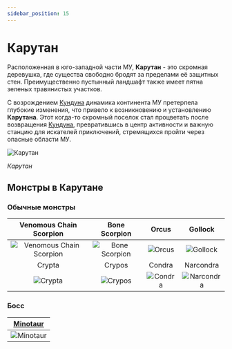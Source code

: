 ```yaml
---
sidebar_position: 15
---
```


# Карутан

Расположенная в юго-западной части МУ, **Карутан** - это скромная деревушка, где существа свободно бродят за пределами её защитных стен. Преимущественно пустынный ландшафт также имеет пятна зеленых травянистых участков.

С возрождением [Кундуна](/special-monsters/bosses/kundun) динамика континента МУ претерпела глубокие изменения, что привело к возникновению и установлению **Карутана**. Этот когда-то скромный поселок стал процветать после возвращения [Кундуна](/special-monsters/bosses/kundun), превратившись в центр активности и важную станцию для искателей приключений, стремящихся пройти через опасные области МУ.

![Карутан](/img/maps/karutan.webp)

_Карутан_

## Монстры в Карутане

### Обычные монстры

|                            Venomous Chain Scorpion                            |                       Bone Scorpion                       |                    Orcus                    |                      Gollock                      |
| :---------------------------------------------------------------------------: | :-------------------------------------------------------: | :-----------------------------------------: | :-----------------------------------------------: |
| ![Venomous Chain Scorpion](/img/monsters/karutan/venomous-chain-scorpion.jpg) | ![Bone Scorpion](/img/monsters/karutan/bone-scorpion.jpg) |  ![Orcus](/img/monsters/karutan/orcus.jpg)  |   ![Gollock](/img/monsters/karutan/gollock.jpg)   |
|                                    Crypta                                     |                          Crypos                           |                   Condra                    |                     Narcondra                     |
|                  ![Crypta](/img/monsters/karutan/crypta.jpg)                  |        ![Crypos](/img/monsters/karutan/crypos.jpg)        | ![Condra](/img/monsters/karutan/condra.jpg) | ![Narcondra](/img/monsters/karutan/narcondra.jpg) |

### Босс

|     [Minotaur](/special-monsters/bosses/minotaur)      |
| :----------------------------------------------------: |
| ![Minotaur](/img/monsters/special/bosses/minotaur.jpg) |
